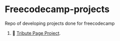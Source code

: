 # Freecodecamp-projects
Repo of developing projects done for freecodecamp


1) 🗽 [Tribute Page Project][tribute].

[tribute]: https://codepen.io/akshaych/full/MWKNxxY
